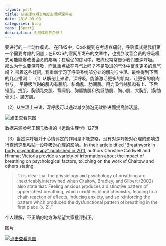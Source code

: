 ```yaml
---
layout: post
title: 从生理与解剖角度去理解深呼吸
date: 2018-03-08
categories: blog
tags: [Sport]
description: 对整体观的杂感！
---
```


要进行的一个动作模式。
在FMS中，Cook提到在考虑疼痛时，呼吸模式是我们第一个需要考虑的问题；在EXOS的官网所发布的文章中，也提到改善会员的呼吸模式可能能够改善会员的疼痛；在瑜伽的练习中，教练也常常告诉我们要深呼吸。
那么为什么要深呼吸，而且重点放在呼气上吗？不是吸进的气体中富含更多的氧气吗？
带着这些疑问，我重新学习了呼吸系统部分处的解剖与生理。最终得到下面的几点推测：
（1）从解剖上来讲，深呼吸，能够激活更多的肌肉，让更多的肌肉参与。
平静吸气时的肌肉有膈肌、斜角肌、肋间肌。用力吸气时肌肉有上、下后锯肌，提肌、胸锁乳突肌、背阔肌、胸髂肋肌和劲髂肋肌、胸小肌、大胸肌（胸肋骨头）、腰方肌。


（2）从生理上来讲，深呼吸可以通过减少肺泡无效腔进而提高肺活量。

![点击查看原图](https://4kou.com/attachment/thumb/1803/thread/2_33884_1353c443ec027e7.jpg)


数据来源参考王瑞元教授的《运动生理学》127页

（3）当然深呼吸对于心情评定的作用是不能忽略，没有对深呼吸对心理的影响进行查询这里粘贴一段呼吸对心理的影响。
In their article titled ["Breathwork in body psychotherapy" published in 2011](http://dx.doi.org/10.1080/17432979.2011.574505), authors Christine Caldwell and Himmat Victoria provide a variety of information about the impact of breathing on psychological factors, touching on the work of Chaitow and others stating:

> “It is clear that the physiology and psychology of breathing are inextricably intertwined when Chaitow, Bradley, and Gilbert (2002) also state that: Feeling anxious produces a distinctive pattern of upper-chest breathing, which modifies blood chemistry, leading to a chain reaction of effects, inducing anxiety, and so reinforcing the pattern which produced the dysfunctional pattern of breathing in the first place (p. 2).”


个人理解，不正确的地方海希望大家批评指正。

图片

[![点击查看原图](https://4kou.com/attachment/1803/thread/2_33884_6ebc5a013560697.jpg)](javascript:;)